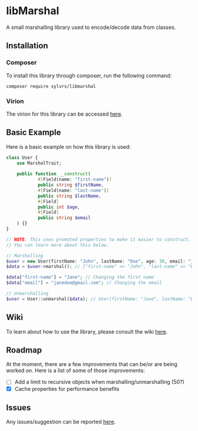 # libMarshal
A small marshalling library used to encode/decode data from classes.

## Installation
### Composer
To install this library through composer, run the following command:
```
composer require sylvrs/libmarshal
```
### Virion
The virion for this library can be accessed [here](https://poggit.pmmp.io/ci/sylvrs/libMarshal/libMarshal).

## Basic Example
Here is a basic example on how this library is used:
```php
class User {
	use MarshalTrait;
	
	public function __construct(
            #[Field(name: "first-name")]
            public string $firstName,
            #[Field(name: "last-name")]
            public string $lastName,
            #[Field]
            public int $age,
            #[Field]
            public string $email
	) {}
}

// NOTE: This uses promoted properties to make it easier to construct.
// You can learn more about this below.

// Marshalling
$user = new User(firstName: "John", lastName: "Doe", age: 30, email: "johndoe@gmail.com");
$data = $user->marshal(); // ["first-name" => "John", "last-name" => "Doe", "age" => 30, "email" => "johndoe@gmail.com"]

$data["first-name"] = "Jane"; // Changing the first name
$data["email"] = "janedoe@gmail.com"; // Changing the email

// Unmarshalling
$user = User::unmarshal($data); // User(firstName: "Jane", lastName: "Doe", age: 30, email: "janedoe@gmail.com")
```

## Wiki
To learn about how to use the library, please consult the wiki [here](https://github.com/sylvrs/libMarshal/wiki).

## Roadmap
At the moment, there are a few improvements that can be/or are being worked on. Here is a list of some of those improvements:
- [ ] Add a limit to recursive objects when marshalling/unmarshalling (50?)
- [X] Cache properties for performance benefits

## Issues
Any issues/suggestion can be reported [here](https://github.com/sylvrs/libMarshal/issues).

